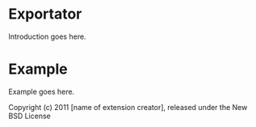 Exportator
==========

Introduction goes here.


Example
=======

Example goes here.


Copyright (c) 2011 [name of extension creator], released under the New BSD License
